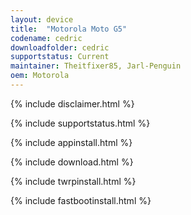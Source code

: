 ```yaml
---
layout: device
title:  "Motorola Moto G5"
codename: cedric
downloadfolder: cedric
supportstatus: Current
maintainer: Theitfixer85, Jarl-Penguin
oem: Motorola
---
```


{% include disclaimer.html %}

{% include supportstatus.html %}

{% include appinstall.html %}

{% include download.html %}

{% include twrpinstall.html %}

{% include fastbootinstall.html %}
